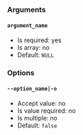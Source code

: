 ### Arguments

#### `argument_name`

* Is required: yes
* Is array: no
* Default: `NULL`

### Options

#### `--option_name|-o`

* Accept value: no
* Is value required: no
* Is multiple: no
* Default: `false`
